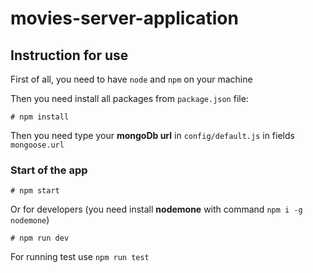 # movies-server-application

## Instruction for use
First of all, you need to have ```node``` and ```npm``` on your machine

Then you need install all packages from ```package.json``` file:
```
# npm install
```
Then you need type your **mongoDb url** in ```config/default.js``` in fields ```mongoose.url```

### Start of the app
```
# npm start
```
Or for developers (you need install **nodemone** with command ```npm i -g nodemone```)
```
# npm run dev
```
For running test use ```npm run test```
